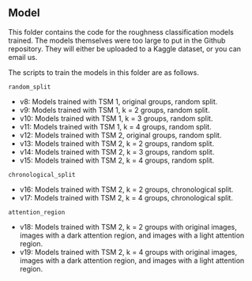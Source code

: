 ## Model
This folder contains the code for the roughness classification models trained. The models themselves were too large to put in the Github repository. They will either be uploaded to a Kaggle dataset, or you can email us.

The scripts to train the models in this folder are as follows.

`random_split`
- v8: Models trained with TSM 1, original groups, random split.
- v9: Models trained with TSM 1, k = 2 groups, random split.
- v10: Models trained with TSM 1, k = 3 groups, random split.
- v11: Models trained with TSM 1, k = 4 groups, random split.
- v12: Models trained with TSM 2, original groups, random split.
- v13: Models trained with TSM 2, k = 2 groups, random split.
- v14: Models trained with TSM 2, k = 3 groups, random split.
- v15: Models trained with TSM 2, k = 4 groups, random split.

`chronological_split`
- v16: Models trained with TSM 2, k = 2 groups, chronological split.
- v17: Models trained with TSM 2, k = 4 groups, chronological split.

`attention_region`
- v18: Models trained with TSM 2, k = 2 groups with original images, images with a dark attention region, and images with a light attention region.
- v19: Models trained with TSM 2, k = 4 groups with original images, images with a dark attention region, and images with a light attention region.